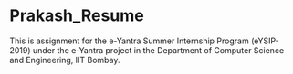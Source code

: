# Prakash_Resume
This is assignment for the e-Yantra Summer Internship Program (eYSIP-2019) under the e-Yantra project in the Department of Computer Science and Engineering, IIT Bombay. 
